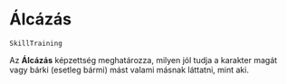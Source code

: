 # Álcázás

`SkillTraining`

Az **Álcázás** képzettség meghatározza, milyen jól tudja a karakter magát vagy bárki (esetleg bármi) mást valami másnak láttatni, mint aki.
